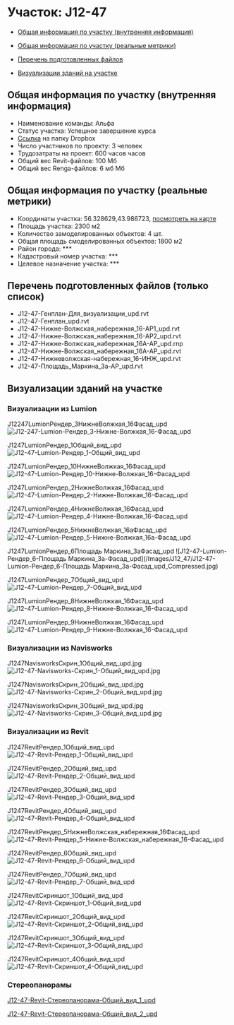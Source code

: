# Участок: J12-47

* [Общая информация по участку (внутренняя информация)](#Chapter1)

* [Общая информация по участку (реальные метрики)](#Chapter2)

* [Перечень подготовленных файлов](#Chapter3)

* [Визуализации зданий на участке](#Chapter5)

## <a id="Chapter1"></a> Общая информация по участку (внутренняя информация)
+ Наименование команды: Альфа
+ Статус участка: Успешное завершение курса
+ [Ссылка](https://www.dropbox.com/sh/wvvgv1nw1iqred9/AACtTY0JAx9uSQJyiSjOrNDGa/J12_47?dl=0) на папку Dropbox
+ Число участников по проекту: 3 человек
+ Трудозатраты на проект: 600 часов часов
+ Общий вес Revit-файлов: 100 Мб
+ Общий вес Renga-файлов: 6 мб Мб
## <a id="Chapter2"></a> Общая информация по участку (реальные метрики)
+ Координаты участка: 56.328629,43.986723, [посмотреть на карте](https://yandex.ru/maps/47/nizhny-novgorod/?ll=43.986723%2C56.328629&z=19)
+ Площадь участка: 2300 м2
+ Количество замоделированных объектов: 4 шт.
+ Общая площадь смоделированных объектов: 1800 м2
+ Район города: *** 
+ Кадастровый номер участка: *** 
+ Целевое назначение участка: *** 
## <a id="Chapter3"></a> Перечень подготовленных файлов (только список)
+ J12-47-Генплан-Для_визуализации_upd.rvt
+ J12-47-Генплан_upd.rvt
+ J12-47-Нижне-Волжская_набережная_16-АР1_upd.rvt
+ J12-47-Нижне-Волжская_набережная_16-АР2_upd.rvt
+ J12-47-Нижне-Волжская_набережная_16А-АР_upd.rnp
+ J12-47-Нижне-Волжская_набережная_16А-АР_upd.rvt
+ J12-47-Нижневолжская-набережная_16-ИНЖ_upd.rvt
+ J12-47-Площадь_Маркина_3а-АР_upd.rvt
## <a id="Chapter5"></a> Визуализации зданий на участке
### Визуализации из Lumion
J12247LumionРендер_3НижнеВолжкая_16Фасад_upd
![J12-247-Lumion-Рендер_3-Нижне-Волжкая_16-Фасад_upd](/Images/J12_47/J12-247-Lumion-Рендер_3-Нижне-Волжкая_16-Фасад_upd_Compressed.jpg)

J1247LumionРендер_1Общий_вид_upd
![J12-47-Lumion-Рендер_1-Общий_вид_upd](/Images/J12_47/J12-47-Lumion-Рендер_1-Общий_вид_upd_Compressed.jpg)

J1247LumionРендер_10НижнеВолжкая_16Фасад_upd
![J12-47-Lumion-Рендер_10-Нижне-Волжкая_16-Фасад_upd](/Images/J12_47/J12-47-Lumion-Рендер_10-Нижне-Волжкая_16-Фасад_upd_Compressed.jpg)

J1247LumionРендер_2НижнеВолжкая_16Фасад_upd
![J12-47-Lumion-Рендер_2-Нижне-Волжкая_16-Фасад_upd](/Images/J12_47/J12-47-Lumion-Рендер_2-Нижне-Волжкая_16-Фасад_upd_Compressed.jpg)

J1247LumionРендер_4НижнеВолжкая_16Фасад_upd
![J12-47-Lumion-Рендер_4-Нижне-Волжкая_16-Фасад_upd](/Images/J12_47/J12-47-Lumion-Рендер_4-Нижне-Волжкая_16-Фасад_upd_Compressed.jpg)

J1247LumionРендер_5НижнеВолжкая_16аФасад_upd
![J12-47-Lumion-Рендер_5-Нижне-Волжкая_16а-Фасад_upd](/Images/J12_47/J12-47-Lumion-Рендер_5-Нижне-Волжкая_16а-Фасад_upd_Compressed.jpg)

J1247LumionРендер_6Площадь Маркина_3аФасад_upd
![J12-47-Lumion-Рендер_6-Площадь Маркина_3а-Фасад_upd](/Images/J12_47/J12-47-Lumion-Рендер_6-Площадь Маркина_3а-Фасад_upd_Compressed.jpg)

J1247LumionРендер_7Общий_вид_upd
![J12-47-Lumion-Рендер_7-Общий_вид_upd](/Images/J12_47/J12-47-Lumion-Рендер_7-Общий_вид_upd_Compressed.jpg)

J1247LumionРендер_8НижнеВолжкая_16Фасад_upd
![J12-47-Lumion-Рендер_8-Нижне-Волжкая_16-Фасад_upd](/Images/J12_47/J12-47-Lumion-Рендер_8-Нижне-Волжкая_16-Фасад_upd_Compressed.jpg)

J1247LumionРендер_9НижнеВолжкая_16Фасад_upd
![J12-47-Lumion-Рендер_9-Нижне-Волжкая_16-Фасад_upd](/Images/J12_47/J12-47-Lumion-Рендер_9-Нижне-Волжкая_16-Фасад_upd_Compressed.jpg)

### Визуализации из Navisworks
J1247NavisworksСкрин_1Общий_вид_upd.jpg
![J12-47-Navisworks-Скрин_1-Общий_вид_upd.jpg](/Images/J12_47/J12-47-Navisworks-Скрин_1-Общий_вид_upd.jpg_Compressed.jpg)

J1247NavisworksСкрин_2Общий_вид_upd.jpg
![J12-47-Navisworks-Скрин_2-Общий_вид_upd.jpg](/Images/J12_47/J12-47-Navisworks-Скрин_2-Общий_вид_upd.jpg_Compressed.jpg)

J1247NavisworksСкрин_3Общий_вид_upd.jpg
![J12-47-Navisworks-Скрин_3-Общий_вид_upd.jpg](/Images/J12_47/J12-47-Navisworks-Скрин_3-Общий_вид_upd.jpg_Compressed.jpg)

### Визуализации из Revit
J1247RevitРендер_1Общий_вид_upd
![J12-47-Revit-Рендер_1-Общий_вид_upd](/Images/J12_47/J12-47-Revit-Рендер_1-Общий_вид_upd_Compressed.jpg)

J1247RevitРендер_2Общий_вид_upd
![J12-47-Revit-Рендер_2-Общий_вид_upd](/Images/J12_47/J12-47-Revit-Рендер_2-Общий_вид_upd_Compressed.jpg)

J1247RevitРендер_3Общий_вид_upd
![J12-47-Revit-Рендер_3-Общий_вид_upd](/Images/J12_47/J12-47-Revit-Рендер_3-Общий_вид_upd_Compressed.jpg)

J1247RevitРендер_4Общий_вид_upd
![J12-47-Revit-Рендер_4-Общий_вид_upd](/Images/J12_47/J12-47-Revit-Рендер_4-Общий_вид_upd_Compressed.jpg)

J1247RevitРендер_5НижнеВолжская_набережная_16Фасад_upd
![J12-47-Revit-Рендер_5-Нижне-Волжская_набережная_16-Фасад_upd](/Images/J12_47/J12-47-Revit-Рендер_5-Нижне-Волжская_набережная_16-Фасад_upd_Compressed.jpg)

J1247RevitРендер_6Общий_вид_upd
![J12-47-Revit-Рендер_6-Общий_вид_upd](/Images/J12_47/J12-47-Revit-Рендер_6-Общий_вид_upd_Compressed.jpg)

J1247RevitРендер_7Общий_вид_upd
![J12-47-Revit-Рендер_7-Общий_вид_upd](/Images/J12_47/J12-47-Revit-Рендер_7-Общий_вид_upd_Compressed.jpg)

J1247RevitСкриншот_1Общий_вид_upd
![J12-47-Revit-Скриншот_1-Общий_вид_upd](/Images/J12_47/J12-47-Revit-Скриншот_1-Общий_вид_upd_Compressed.jpg)

J1247RevitСкриншот_2Общий_вид_upd
![J12-47-Revit-Скриншот_2-Общий_вид_upd](/Images/J12_47/J12-47-Revit-Скриншот_2-Общий_вид_upd_Compressed.jpg)

J1247RevitСкриншот_3Общий_вид_upd
![J12-47-Revit-Скриншот_3-Общий_вид_upd](/Images/J12_47/J12-47-Revit-Скриншот_3-Общий_вид_upd_Compressed.jpg)

J1247RevitСкриншот_4Общий_вид_upd
![J12-47-Revit-Скриншот_4-Общий_вид_upd](/Images/J12_47/J12-47-Revit-Скриншот_4-Общий_вид_upd_Compressed.jpg)

### Стереопанорамы
[J12-47-Revit-Стереопанорама-Общий_вид_1_upd](https://pano.autodesk.com/pano.html?url=jpgs/8168478a-c3a8-45f6-9bfb-66bc36ca1f15&version=2)

[J12-47-Revit-Стереопанорама-Общий_вид_2_upd](https://pano.autodesk.com/pano.html?url=jpgs/3c430983-2fc7-4323-a970-b104ce22fa65&version=2)

